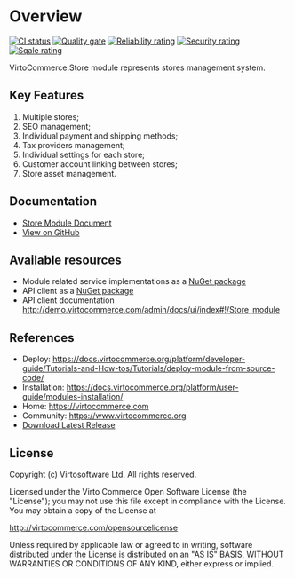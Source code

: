 # Overview

[![CI status](https://github.com/VirtoCommerce/vc-module-store/workflows/Module%20CI/badge.svg?branch=dev)](https://github.com/VirtoCommerce/vc-module-store/actions?query=workflow%3A"Module+CI") [![Quality gate](https://sonarcloud.io/api/project_badges/measure?project=VirtoCommerce_vc-module-store&metric=alert_status&branch=dev)](https://sonarcloud.io/dashboard?id=VirtoCommerce_vc-module-store) [![Reliability rating](https://sonarcloud.io/api/project_badges/measure?project=VirtoCommerce_vc-module-store&metric=reliability_rating&branch=dev)](https://sonarcloud.io/dashboard?id=VirtoCommerce_vc-module-store) [![Security rating](https://sonarcloud.io/api/project_badges/measure?project=VirtoCommerce_vc-module-store&metric=security_rating&branch=dev)](https://sonarcloud.io/dashboard?id=VirtoCommerce_vc-module-store) [![Sqale rating](https://sonarcloud.io/api/project_badges/measure?project=VirtoCommerce_vc-module-store&metric=sqale_rating&branch=dev)](https://sonarcloud.io/dashboard?id=VirtoCommerce_vc-module-store)

VirtoCommerce.Store module represents stores management system.

## Key Features

1. Multiple stores;
1. SEO management;
1. Individual payment and shipping methods;
1. Tax providers management;
1. Individual settings for each store;
1. Customer account linking between stores;
1. Store asset management.

## Documentation

* [Store Module Document](https://docs.virtocommerce.org/platform/user-guide/store/overview/)
* [View on GitHub](https://github.com/VirtoCommerce/vc-module-store)

## Available resources

* Module related service implementations as a <a href="https://www.nuget.org/packages/VirtoCommerce.StoreModule.Data" target="_blank">NuGet package</a>
* API client as a <a href="https://www.nuget.org/packages/VirtoCommerce.StoreModule.Client" target="_blank">NuGet package</a>
* API client documentation http://demo.virtocommerce.com/admin/docs/ui/index#!/Store_module

## References

* Deploy: https://docs.virtocommerce.org/platform/developer-guide/Tutorials-and-How-tos/Tutorials/deploy-module-from-source-code/
* Installation: https://docs.virtocommerce.org/platform/user-guide/modules-installation/
* Home: https://virtocommerce.com
* Community: https://www.virtocommerce.org
* [Download Latest Release](https://github.com/VirtoCommerce/vc-module-store/releases/)

## License

Copyright (c) Virtosoftware Ltd.  All rights reserved.

Licensed under the Virto Commerce Open Software License (the "License"); you
may not use this file except in compliance with the License. You may
obtain a copy of the License at

http://virtocommerce.com/opensourcelicense

Unless required by applicable law or agreed to in writing, software
distributed under the License is distributed on an "AS IS" BASIS,
WITHOUT WARRANTIES OR CONDITIONS OF ANY KIND, either express or
implied.
